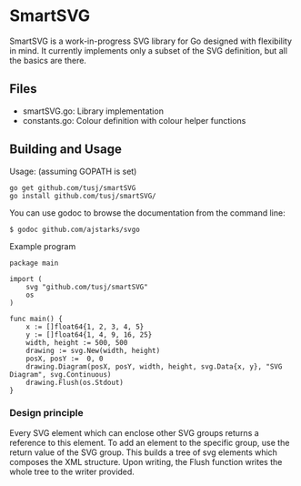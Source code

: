 SmartSVG
========
SmartSVG is a work-in-progress SVG library for Go designed with flexibility in mind. It currently implements only a subset of the SVG definition, but all the basics are there.


Files
-----
* smartSVG.go: Library implementation
* constants.go: Colour definition with colour helper functions

Building and Usage
------------------

Usage: (assuming GOPATH is set)

	go get github.com/tusj/smartSVG
	go install github.com/tusj/smartSVG/

You can use godoc to browse the documentation from the command line:

	$ godoc github.com/ajstarks/svgo
	

Example program

	package main
	
	import (
		svg "github.com/tusj/smartSVG"
		os
	)
	
	func main() {
		x := []float64{1, 2, 3, 4, 5}
		y := []float64{1, 4, 9, 16, 25}
		width, height := 500, 500
		drawing := svg.New(width, height)
		posX, posY :=  0, 0
		drawing.Diagram(posX, posY, width, height, svg.Data{x, y}, "SVG Diagram", svg.Continuous)
		drawing.Flush(os.Stdout) 
	}

### Design principle ###

Every SVG element which can enclose other SVG groups returns a reference to this element. To add an element to the specific group, use the 
return value of the SVG group. This builds a tree of svg elements which composes the XML structure. Upon writing, the Flush function writes the whole tree to the writer provided.